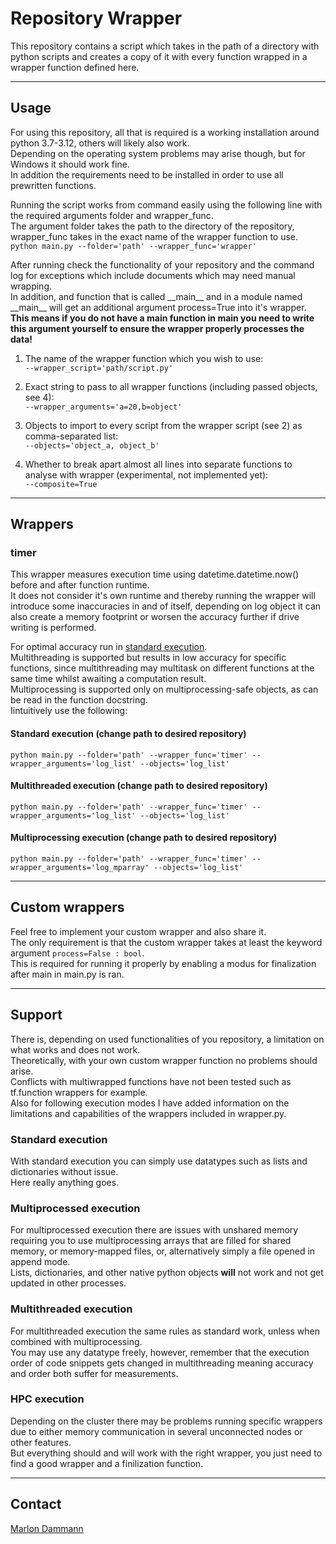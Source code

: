 # Repository Wrapper
This repository contains a script which takes in the path of a directory with python scripts and creates a copy of it with every function wrapped in a wrapper function defined here.  

---
## Usage
For using this repository, all that is required is a working installation around python 3.7-3.12, others will likely also work.  
Depending on the operating system problems may arise though, but for Windows it should work fine.  
In addition the requirements need to be installed in order to use all prewritten functions.  

Running the script works from command easily using the following line with the required arguments folder and wrapper_func.  
The argument folder takes the path to the directory of the repository, wrapper_func takes in the exact name of the wrapper function to use.  
``
python main.py --folder='path' --wrapper_func='wrapper'
``

After running check the functionality of your repository and the command log for exceptions which include documents which may need manual wrapping.  
In addition, and function that is called \_\_main\_\_ and in a module named \_\_main\_\_ will get an additional argument process=True into it's wrapper.  
**This means if you do not have a main function in main you need to write this argument yourself to ensure the wrapper properly processes the data!**  

1. The name of the wrapper function which you wish to use:  
``
--wrapper_script='path/script.py'
``  

2. Exact string to pass to all wrapper functions (including passed objects, see 4):  
``
--wrapper_arguments='a=20,b=object'
``  

3. Objects to import to every script from the wrapper script (see 2) as comma-separated list:  
``
--objects='object_a, object_b'
``  

4. Whether to break apart almost all lines into separate functions to analyse with wrapper (experimental, not implemented yet):  
``
--composite=True
``

---
## Wrappers
### timer
This wrapper measures execution time using datetime.datetime.now() before and after function runtime.  
It does not consider it's own runtime and thereby running the wrapper will introduce some inaccuracies in and of itself, depending on log object it can also create a memory footprint or worsen the accuracy further if drive writing is performed.  

For optimal accuracy run in [standard execution](#standard-execution).  
Multithreading is supported but results in low accuracy for specific functions, since multithreading may multitask on different functions at the same time whilst awaiting a computation result.  
Multiprocessing is supported only on multiprocessing-safe objects, as can be read in the function docstring.  
Iintuitively use the following:
#### Standard execution (change path to desired repository)
``
python main.py --folder='path' --wrapper_func='timer' --wrapper_arguments='log_list' --objects='log_list'
``
#### Multithreaded execution (change path to desired repository)
``
python main.py --folder='path' --wrapper_func='timer' --wrapper_arguments='log_list' --objects='log_list'
``
#### Multiprocessing execution (change path to desired repository)
``
python main.py --folder='path' --wrapper_func='timer' --wrapper_arguments='log_mparray' --objects='log_list'
``

---
## Custom wrappers
Feel free to implement your custom wrapper and also share it.  
The only requirement is that the custom wrapper takes at least the keyword argument ``process=False : bool``.  
This is required for running it properly by enabling a modus for finalization after main in main.py is ran.  

---
## Support
There is, depending on used functionalities of you repository, a limitation on what works and does not work.  
Theoretically, with your own custom wrapper function no problems should arise.  
Conflicts with multiwrapped functions have not been tested such as tf.function wrappers for example.  
Also for following execution modes I have added information on the limitations and capabilities of the wrappers included in wrapper.py.  

### Standard execution
With standard execution you can simply use datatypes such as lists and dictionaries without issue.  
Here really anything goes.  

### Multiprocessed execution
For multiprocessed execution there are issues with unshared memory requiring you to use multiprocessing arrays that are filled for shared memory, or memory-mapped files, or, alternatively simply a file opened in append mode.  
Lists, dictionaries, and other native python objects **will** not work and not get updated in other processes.  

### Multithreaded execution
For multithreaded execution the same rules as standard work, unless when combined with multiprocessing.  
You may use any datatype freely, however, remember that the execution order of code snippets gets changed in multithreading meaning accuracy and order both suffer for measurements.  

### HPC execution
Depending on the cluster there may be problems running specific wrappers due to either memory communication in several unconnected nodes or other features.  
But everything should and will work with the right wrapper, you just need to find a good wrapper and a finilization function.  

---
## Contact
[Marlon Dammann](mdammann@uni-osnabrueck.de)